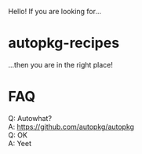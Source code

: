 Hello! If you are looking for…

# autopkg-recipes

…then you are in the right place!

# FAQ

Q: Autowhat?\
A: https://github.com/autopkg/autopkg
\
Q: OK\
A: Yeet
